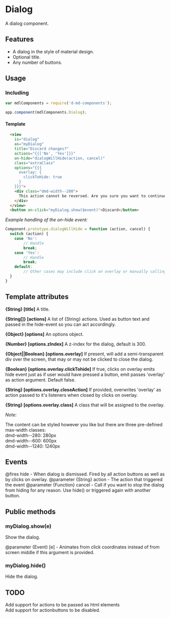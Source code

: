 # Dialog
A dialog component.

Features
--------
- A dialog in the style of material design.
- Optional title.
- Any number of buttons.

Usage
-----
### Including
```javascript
var mdlComponents = require('d-md-components');

app.component(mdlComponents.Dialog);
```

#### Template
```html
  <view 
    is="dialog"
    as="myDialog"
    title="Discard changes?"
    actions="{{['No', 'Yes']}}"
    on-hide="dialogWillHide(action, cancel)"
    class="extraClass" 
    options="{{{ 
      overlay: {
        clickToHide: true
      } 
    }}}">
    <div class="dmd-width--280">
      This action cannot be reversed. Are you sure you want to continue?
    </div>
  </view>
  <button on-click="myDialog.show($event)">Discard</button>

```

*Example handling of the on-hide event:*
```javascript
Component.prototype.dialogWillHide = function (action, cancel) {
  switch (action) {
    case 'No':
        // Handle
        break;
    case 'Yes':
        // Handle
        break;
    default:
        // Other cases may include click on overlay or manually calling maybeHide() for example.
  }
}
```


Template attributes
-------------------
**{String} [title]**
A title.

**{String[]} [actions]**
A list of {String} actions. Used as button text and passed in the hide-event so you can act accordingly. 

**{Object} [options]**
An options object.

**{Number} [options.zIndex]**
A z-index for the dialog, default is 300.

**{Object||Boolean} [options.overlay]**
If present, will add a semi-transparent div over the screen, that may or may not be clicked to close the dialog.

**{Boolean} [options.overlay.clickTohide]**
If true, clicks on overlay emits hide event just as if user would have pressed a button, emit passes 'overlay' as action argument. Default false.

**{String} [options.overlay.closeAction]**
If provided, overwrites 'overlay' as action passed to it's listeners when closed by clicks on overlay.

**{String} [options.overlay.class]**
A class that will be assigned to the overlay.  

*Note:*

The content can be styled however you like but there are three pre-defined max-width classes:  
dmd-width--280: 280px  
dmd-width--600: 600px  
dmd-width--1240: 1240px  


Events
------
@fires hide - When dialog is dismissed. Fired by all action buttons as well as by clicks on overlay.
  @parameter {String} action   - The action that triggered the event
  @parameter {Function} cancel - Call if you want to stop the dialog from hiding for any reason. Use hide() or triggered again with another button.


Public methods
--------------
### myDialog.show(e)
Show the dialog.

@parameter {Event} [e] - Animates from click coordinates instead of from screen middle if this argument is provided.

### myDialog.hide()
Hide the dialog.


TODO
-----
Add support for actions to be passed as html elements  
Add support for actionbuttons to be disabled.
